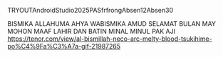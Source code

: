 TRYOUTAndroidStudio2025PASfrfrongAbsen12Absen30

BISMIKA ALLAHUMA AHYA WABISMIKA AMUD SELAMAT BULAN MAY MOHON MAAF LAHIR DAN BATIN MINAL MINUL PAK AJI
 https://tenor.com/view/al-bismillah-neco-arc-melty-blood-tsukihime-po%C4%9Fa%C3%A7a-gif-21987265
